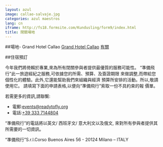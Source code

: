 ```yaml
---
layout: azul
image: callao-salvaje.jpg
categories: azul maestros
lang: cn
iframe: http://fs18.formsite.com/Kundusling/form9/index.html
title: 閉關場地
---
```

##場地- Grand Hotel Callao
[Grand Hotel Callao](http://www.hotelgrandcallao.com/)
[有關](http://www.daodao.com/Hotel_Review-g664636-d1379280-Reviews-Callao_Sport_Hotel-Callao_Salvaje_Tenerife_Canary_Islands.html)

##住宿預訂

今年我們將倚賴於專業,來為所有閉關參與者提供最優質的服務可能性。
“準備飛行”此一旅遊經紀之服務,可依據您的所需、預算、及簽證期限
來做調整,而帶給您個性化的體驗。此外,它還能幫助我們來組織與經濟
預算所安排的活動。所以,敬請使用它。
請填寫下面的申請表格,以便向“準備飛行”索取一份不具約束的報
價單。

若需更多的資訊,請聯繫:

- 電郵:[events@readytofly.org](mail://events@readytofly.org)
- 電話:[+39 333 7144804](tel://+393337144804)

“準備飛行”的電話將以英文/ 西班牙文/ 意大利文以及俄文,
來對所有參與者提供其所需要的一切資訊。

“準備飛行”S.r.l.Corso Buenos Aires 56 - 20124 Milano – ITALY
